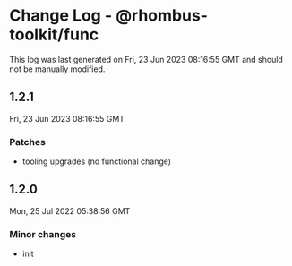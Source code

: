 # Change Log - @rhombus-toolkit/func

This log was last generated on Fri, 23 Jun 2023 08:16:55 GMT and should not be manually modified.

## 1.2.1
Fri, 23 Jun 2023 08:16:55 GMT

### Patches

- tooling upgrades (no functional change)

## 1.2.0
Mon, 25 Jul 2022 05:38:56 GMT

### Minor changes

- init

